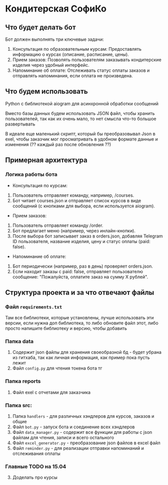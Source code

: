 # Кондитерская СофиКо


## Что будет делать бот
Бот должен выполнять три ключевые задачи:

1. Консультация по образовательным курсам: Предоставлять информацию о курсах (описание, расписание, цены).
2. Прием заказов: Позволять пользователям заказывать кондитерские изделия через удобный интерфейс.
3. Напоминание об оплате: Отслеживать статус оплаты заказов и отправлять напоминания, если оплата не произведена.

## Что будем использовать 

Python с библиотекой aiogram для асинхронной обработки сообщений

Вместо базы данных будем использовать JSON файл, чтобы хранить пользователей, так как их очень мало, то нет смысла что-то большое развертывать

В идеале еще маленький скрипт, который бы преобразовывал Json в exel, чтобы заказчик мог просматривать в удобном формате данные и изменения (?? каждый раз после обновления ??) 

## Примерная архитектура
### Логика работы бота
* Консультация по курсам:
1. Пользователь отправляет команду, например, /courses.
2. Бот читает courses.json и отправляет список курсов в виде сообщений (с кнопками для выбора, если используется aiogram).
*  Прием заказов:
1. Пользователь отправляет команду /order.
2. Бот предлагает меню (например, через инлайн-кнопки).
3. После выбора бот записывает заказ в orders.json, добавляя Telegram ID пользователя, название изделия, цену и статус оплаты (paid: false).
* Напоминание об оплате:
1. Бот периодически (например, раз в день) проверяет orders.json.
2. Если находит заказы с paid: false, отправляет пользователю сообщение: "Пожалуйста, оплатите заказ на сумму X рублей".


## Структура проекта и за что отвечают файлы
### Файл `requirements.txt`
Там все библиотеки, которые установлены, лучше использовать эти версии, если нужна доп библиотека, то либо обновите файл этот, либо просто напишите библиотеку и версию, чтобы добавить

### Папка data
1. Содержит json файлы для хранения своеобразной бд - будет убрана из гитхаба, так как личная информация, как пример пока пусть лежит
2. Файл `config.py` для чтения токена бота тг

### Папка reports
1. Файл exel с отчетами для заказчика

### Папка src:
1. Папка `handlers` - для различных хэндлеров для курсов, заказов и общие 
2. Файл `bot.py` - запуск бота и соединение всех хэндлеров
3. Файл `data_manager.py` - содержит все функции для работы с json файлам для чтения, записи и всего остального
4. Файл `excel_generator.py` - преобразование json файлов в excel файл
5. Файл `reminder.py` - для реализации отправки напоминаний и отслеживания оплаты

### Главные TODO на 15.04
3. Доделать про курсы


